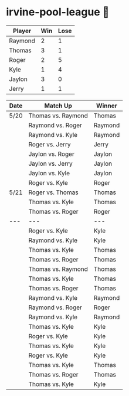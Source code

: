 # irvine-pool-league 🎱

| Player | Win | Lose |
|-----|-----|-----|
| Raymond | 2 | 1 |
| Thomas | 3 | 1 |
| Roger | 2 | 5 |
| Kyle | 1 | 4 |
| Jaylon | 3 | 0 |
| Jerry | 1 | 1 |

| Date | Match Up | Winner |
|-----|-----|-----|
| 5/20 | Thomas vs. Raymond | Thomas |
|  | Raymond vs. Roger | Raymond |
|  | Raymond vs. Kyle | Raymond |
|  | Roger vs. Jerry | Jerry |
|  | Jaylon vs. Roger | Jaylon |
|  | Jaylon vs. Jerry | Jaylon |
|  | Jaylon vs. Kyle | Jaylon |
|  | Roger vs. Kyle | Roger |
| 5/21 | Roger vs. Thomas | Thomas |
|  | Thomas vs. Kyle | Thomas |
|  | Thomas vs. Roger | Roger |
| --- | --- | --- |
|  | Roger vs. Kyle | Kyle |
|  | Raymond vs. Kyle | Kyle |
|  | Thomas vs. Kyle | Thomas |
|  | Thomas vs. Roger | Thomas |
|  | Thomas vs. Raymond | Thomas |
|  | Thomas vs. Kyle | Thomas |
|  | Thomas vs. Roger | Thomas |
|  | Raymond vs. Kyle | Raymond |
|  | Raymond vs. Roger | Roger |
|  | Raymond vs. Kyle | Raymond |
|  | Thomas vs. Kyle | Kyle |
|  | Roger vs. Kyle | Kyle |
|  | Thomas vs. Kyle | Kyle |
|  | Roger vs. Kyle | Kyle |
|  | Thomas vs. Kyle | Thomas |
|  | Thomas vs. Roger | Thomas |
|  | Thomas vs. Kyle | Kyle |
